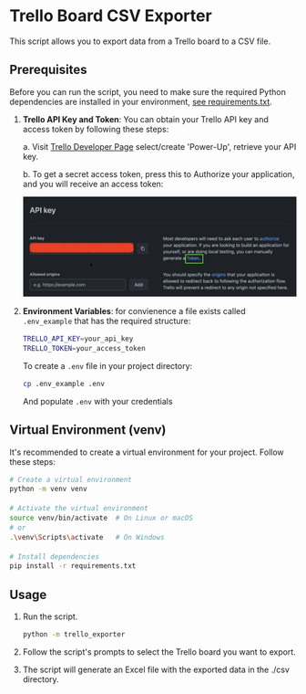 # Trello Board CSV Exporter

This script allows you to export data from a Trello board to a CSV file.

## Prerequisites

Before you can run the script, you need to make sure the required Python dependencies are installed in your environment, [see requirements.txt](/requirements.txt).

1. **Trello API Key and Token**: You can obtain your Trello API key and access token by following these steps:

   a. Visit [Trello Developer Page](https://trello.com/power-ups/admin/) select/create 'Power-Up', retrieve your API key.

   b. To get a secret access token, press this to Authorize your application, and you will receive an access token:

   ![Local Image](./images/img.png)

2. **Environment Variables**: for convienence a file exists called `.env_example` that has the required structure:
   ```bash
   TRELLO_API_KEY=your_api_key
   TRELLO_TOKEN=your_access_token
   ```
   To create a `.env` file in your project directory:
   ```bash
   cp .env_example .env
   ```
   And populate `.env` with your credentials

## Virtual Environment (venv)

It's recommended to create a virtual environment for your project. Follow these steps:

```bash
# Create a virtual environment
python -m venv venv

# Activate the virtual environment
source venv/bin/activate  # On Linux or macOS
# or
.\venv\Scripts\activate   # On Windows

# Install dependencies
pip install -r requirements.txt
```

## Usage

1. Run the script.

   ```bash
   python -m trello_exporter
   ```

2. Follow the script's prompts to select the Trello board you want to export.

3. The script will generate an Excel file with the exported data in the ./csv directory.
